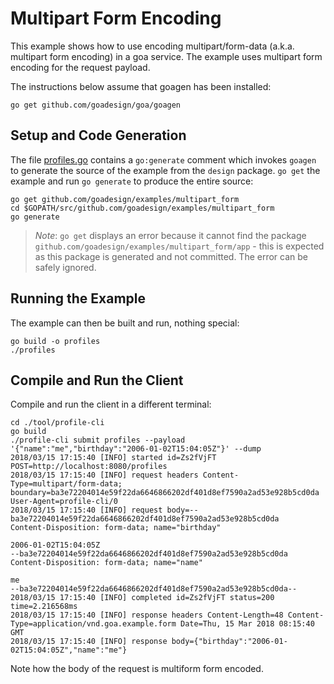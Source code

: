 # Multipart Form Encoding

This example shows how to use encoding multipart/form-data (a.k.a. multipart form encoding) in a
goa service. The example uses multipart form encoding for the request payload.

The instructions below assume that goagen has been installed:

```
go get github.com/goadesign/goa/goagen
```

## Setup and Code Generation

The file [profiles.go](profiles.go) contains a `go:generate` comment which invokes `goagen` to
generate the source of the example from the `design` package. `go get` the example and run 
`go generate` to produce the entire source:

```
go get github.com/goadesign/examples/multipart_form
cd $GOPATH/src/github.com/goadesign/examples/multipart_form
go generate
```

> *Note*: `go get` displays an error because it cannot find the package `github.com/goadesign/examples/multipart_form/app` - this is expected as this package is generated and not committed. The error can be safely ignored.

## Running the Example

The example can then be built and run, nothing special:
```
go build -o profiles
./profiles
```

## Compile and Run the Client

Compile and run the client in a different terminal:

```
cd ./tool/profile-cli
go build
./profile-cli submit profiles --payload '{"name":"me","birthday":"2006-01-02T15:04:05Z"}' --dump
2018/03/15 17:15:40 [INFO] started id=Zs2fVjFT POST=http://localhost:8080/profiles
2018/03/15 17:15:40 [INFO] request headers Content-Type=multipart/form-data; boundary=ba3e72204014e59f22da6646866202df401d8ef7590a2ad53e928b5cd0da User-Agent=profile-cli/0
2018/03/15 17:15:40 [INFO] request body=--ba3e72204014e59f22da6646866202df401d8ef7590a2ad53e928b5cd0da
Content-Disposition: form-data; name="birthday"

2006-01-02T15:04:05Z
--ba3e72204014e59f22da6646866202df401d8ef7590a2ad53e928b5cd0da
Content-Disposition: form-data; name="name"

me
--ba3e72204014e59f22da6646866202df401d8ef7590a2ad53e928b5cd0da--
2018/03/15 17:15:40 [INFO] completed id=Zs2fVjFT status=200 time=2.216568ms
2018/03/15 17:15:40 [INFO] response headers Content-Length=48 Content-Type=application/vnd.goa.example.form Date=Thu, 15 Mar 2018 08:15:40 GMT
2018/03/15 17:15:40 [INFO] response body={"birthday":"2006-01-02T15:04:05Z","name":"me"}
```

Note how the body of the request is multiform form encoded.

